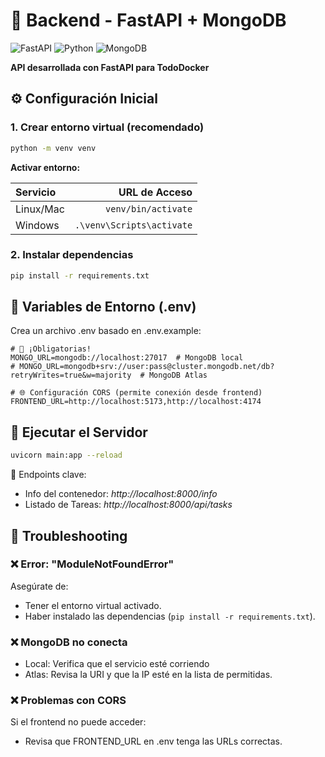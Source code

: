 # 🐍 Backend - FastAPI + MongoDB
![FastAPI](https://img.shields.io/badge/FastAPI-009688?style=for-the-badge&logo=fastapi&logoColor=white)
![Python](https://img.shields.io/badge/Python-3776AB?style=for-the-badge&logo=python&logoColor=white)
![MongoDB](https://img.shields.io/badge/MongoDB-47A248?style=for-the-badge&logo=mongodb&logoColor=white)

**API desarrollada con FastAPI para TodoDocker**

## ⚙️ Configuración Inicial
### 1. Crear entorno virtual (recomendado)
```bash
python -m venv venv
```
**Activar entorno:**


| Servicio | URL de Acceso |
|:-----|------:|
| Linux/Mac   | `venv/bin/activate` |
| Windows   |  `.\venv\Scripts\activate` |


### 2. Instalar dependencias
```bash
pip install -r requirements.txt
```

## 🔐 Variables de Entorno (.env)
Crea un archivo .env basado en .env.example:

```env
# 🛑 ¡Obligatorias!
MONGO_URL=mongodb://localhost:27017  # MongoDB local
# MONGO_URL=mongodb+srv://user:pass@cluster.mongodb.net/db?retryWrites=true&w=majority  # MongoDB Atlas

# 🌐 Configuración CORS (permite conexión desde frontend)
FRONTEND_URL=http://localhost:5173,http://localhost:4174
```

## 🚀 Ejecutar el Servidor
```bash
uvicorn main:app --reload
```
📌 Endpoints clave:

- Info del contenedor: _http://localhost:8000/info_
- Listado de Tareas: _http://localhost:8000/api/tasks_

## 🔧 Troubleshooting
### ❌ Error: "ModuleNotFoundError"
Asegúrate de:
- Tener el entorno virtual activado.
- Haber instalado las dependencias (`pip install -r requirements.txt`).

### ❌ MongoDB no conecta
- Local: Verifica que el servicio esté corriendo
- Atlas: Revisa la URI y que la IP esté en la lista de permitidas.

### ❌ Problemas con CORS
Si el frontend no puede acceder:
- Revisa que FRONTEND_URL en .env tenga las URLs correctas.
